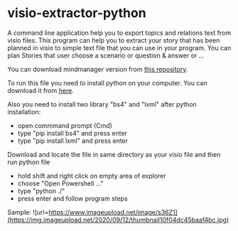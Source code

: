 # visio-extractor-python
A command line application help you to export topics and relations text from visio files.
This program can help you to extract your story that has been planned in visio to simple text file that you can use in your program.
You can plan Stories that user choose a scenario or question & answer or ...

You can download mindmanager version from [this repository](https://github.com/beny74483/mindmanager-extractor-python).

To run this file you need to install python on your computer. You can download it from <a href="https://www.python.org/downloads/">here</a>.

Also you need to install two library "bs4" and "lxml" after python installation:
- open commmand prompt (Cmd)
- type "pip install bs4" and press enter
- type "pip install lxml" and press enter

Download and locate the file in same directory as your visio file and then run python file
- hold shift and right click on empty area of explorer
- choose "Open Powershell ..."
- type "python ./"
- press enter and follow program steps

Sample:
![url=https://www.imageupload.net/image/s36Z1](https://img.imageupload.net/2020/09/12/thumbnail10f04dc45baaf4bc.jpg)
